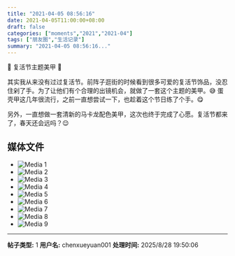 ```yaml
---
title: "2021-04-05 08:56:16"
date: 2021-04-05T11:00:00+08:00
draft: false
categories: ["moments","2021","2021-04"]
tags: ["朋友圈","生活记录"]
summary: "2021-04-05 08:56:16..."
---
```


🐰 复活节主题美甲 🐰

其实我从来没有过过复活节。前阵子逛街的时候看到很多可爱的复活节饰品，没忍住剁了手。为了让他们有个合理的出镜机会，就做了一套这个主题的美甲。😅 蛋壳甲这几年很流行，之前一直想尝试一下，也趁着这个节日练了个手。😋 

另外，一直想做一套清新的马卡龙配色美甲，这次也终于完成了心愿。复活节都来了，春天还会远吗？😌

## 媒体文件

- ![Media 1](/Moments/photos/2021-04-05/202104050856160.jpg)
- ![Media 2](/Moments/photos/2021-04-05/202104050856161.jpg)
- ![Media 3](/Moments/photos/2021-04-05/202104050856162.jpg)
- ![Media 4](/Moments/photos/2021-04-05/202104050856163.jpg)
- ![Media 5](/Moments/photos/2021-04-05/202104050856164.jpg)
- ![Media 6](/Moments/photos/2021-04-05/202104050856165.jpg)
- ![Media 7](/Moments/photos/2021-04-05/202104050856166.jpg)
- ![Media 8](/Moments/photos/2021-04-05/202104050856167.jpg)
- ![Media 9](/Moments/photos/2021-04-05/202104050856168.jpg)

---

**帖子类型:** 1
**用户名:** chenxueyuan001
**处理时间:** 2025/8/28 19:50:06